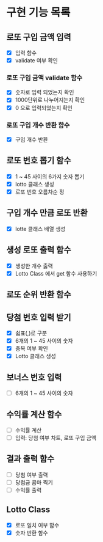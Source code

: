# 구현 기능 목록
 
## 로또 구입 금액 입력
  - [x] 입력 함수
  - [x] validate 여부 확인

### 로또 구입 금액 validate 함수
  - [x] 숫자로 입력 되었는지 확인 
  - [x] 1000단위로 나누어지는지 확인
  - [x] 0 으로 입력되었는지 확인

### 로또 구입 개수 반환 함수
  - [x] 구입 개수 반환

## 로또 번호 뽑기 함수
  - [x] 1 ~ 45 사이의 6가지 숫자 뽑기
  - [x] lotto 클래스 생성
  - [x] 로또 번호 오름차순 정

## 구입 개수 만큼 로또 반환
  - [x] lotte 클래스 배열 생성

## 생성 로또 출력 함수
  - [x] 생성한 개수 춣력
  - [x] Lotto Class 에서 get 함수 사용하기

## 로또 순위 반환 함수

## 당첨 번호 입력 받기
  - [x] 쉽표(,)로 구분
  - [x] 6개의 1 ~ 45 사이의 숫자
  - [x] 중복 여부 확인
  - [x] Lotto 클래스 생성

## 보너스 번호 입력 
  - [ ] 6개의 1 ~ 45 사이의 숫자

## 수익률 계산 함수
  - [ ] 수익률 계산
  - [ ] 입력: 당첨 여부 차트, 로또 구입 금액

## 결과 출력 함수
  - [ ] 당첨 여부 출력
  - [ ] 당첨금 콤마 찍기
  - [ ] 수익률 출력

## Lotto Class
  - [x] 로또 일치 여부 함수 
  - [x] 숫자 반환 함수

